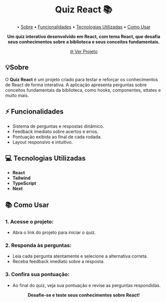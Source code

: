 <h1 align="center" style="font-weight: bold;">Quiz React 📚</h1>

<p align="center">
 • <a href="#sobre">Sobre</a> 
 • <a href="#funcionalidades">Funcionalidades</a>  
 • <a href="#tecnologias-utilizadas">Tecnologias Utilizadas</a>
 • <a href="#como-usar">Como Usar</a>  
</p>

<p align="center">
    <b>Um quiz interativo desenvolvido em React, com tema React, que desafia seus conhecimentos sobre a biblioteca e seus conceitos fundamentais.</b>
</p>

<p align="center">
     <a href="PROJECT__URL">🌐 Ver Projeto </a>
</p>

<h2 id="sobre">💡Sobre</h2>

O **Quiz React** é um projeto criado para testar e reforçar os conhecimentos de React de forma interativa. A aplicação apresenta perguntas sobre conceitos fundamentais da biblioteca, como hooks, componentes, sttates e muito mais. 

<h2 id="funcionalidades">⚡ Funcionalidades</h2>

- Sistema de perguntas e respostas dinâmico.
- Feedback imediato sobre acertos e erros.
- Pontuação exibida ao final de cada rodada.
- Layout responsivo e intuitivo.

<h2 id="tecnologias-utilizadas">💻 Tecnologias Utilizadas</h2>

- **React**
- **Tailwind**
- **TypeScript**
- **Next**

<h2 id="como-usar">📚 Como Usar</h2>

<h3>1. Acesse o projeto:</h3>

- Abra o link do projeto para iniciar o quiz.

<h3>2. Responda às perguntas:</h3>

- Leia cada pergunta atentamente e selecione a alternativa correta.
- Receba feedback imediato sobre a resposta.

<h3>3. Confira sua pontuação:</h3>

- Ao final do quiz, veja sua pontuação e revise as perguntas respondidas.

<p align="center">
  <b>Desafie-se e teste seus conhecimentos sobre React!</b>
</p>
